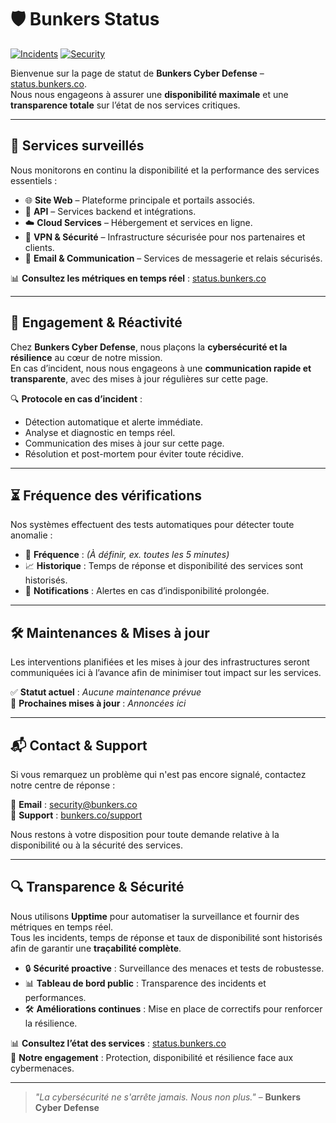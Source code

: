 # 🛡️ Bunkers Status

[![Incidents](https://img.shields.io/badge/Incidents-0-green.svg)](https://status.bunkers.co)
[![Security](https://img.shields.io/badge/Cyber%20Defense-Active-orange.svg)](https://bunkers.co/security)

Bienvenue sur la page de statut de **Bunkers Cyber Defense** – [status.bunkers.co](https://status.bunkers.co).  
Nous nous engageons à assurer une **disponibilité maximale** et une **transparence totale** sur l’état de nos services critiques.

---

## 📡 Services surveillés

Nous monitorons en continu la disponibilité et la performance des services essentiels :

- 🌐 **Site Web** – Plateforme principale et portails associés.
- 🔗 **API** – Services backend et intégrations.
- ☁️ **Cloud Services** – Hébergement et services en ligne.
- 🔐 **VPN & Sécurité** – Infrastructure sécurisée pour nos partenaires et clients.
- 📧 **Email & Communication** – Services de messagerie et relais sécurisés.

📊 **Consultez les métriques en temps réel** : [status.bunkers.co](https://status.bunkers.co)

---

## 🚨 Engagement & Réactivité

Chez **Bunkers Cyber Defense**, nous plaçons la **cybersécurité et la résilience** au cœur de notre mission.  
En cas d’incident, nous nous engageons à une **communication rapide et transparente**, avec des mises à jour régulières sur cette page.

🔍 **Protocole en cas d’incident** :

- Détection automatique et alerte immédiate.
- Analyse et diagnostic en temps réel.
- Communication des mises à jour sur cette page.
- Résolution et post-mortem pour éviter toute récidive.

---

## ⏳ Fréquence des vérifications

Nos systèmes effectuent des tests automatiques pour détecter toute anomalie :

- 🔄 **Fréquence** : _(À définir, ex. toutes les 5 minutes)_
- 📈 **Historique** : Temps de réponse et disponibilité des services sont historisés.
- 📢 **Notifications** : Alertes en cas d’indisponibilité prolongée.

---

## 🛠️ Maintenances & Mises à jour

Les interventions planifiées et les mises à jour des infrastructures seront communiquées ici à l’avance afin de minimiser tout impact sur les services.

✅ **Statut actuel** : _Aucune maintenance prévue_  
📅 **Prochaines mises à jour** : _Annoncées ici_

---

## 📬 Contact & Support

Si vous remarquez un problème qui n'est pas encore signalé, contactez notre centre de réponse :

📧 **Email** : [security@bunkers.co](mailto:security@bunkers.co)  
🔗 **Support** : [bunkers.co/support](https://bunkers.co/)

Nous restons à votre disposition pour toute demande relative à la disponibilité ou à la sécurité des services.

---

## 🔍 Transparence & Sécurité

Nous utilisons **Upptime** pour automatiser la surveillance et fournir des métriques en temps réel.  
Tous les incidents, temps de réponse et taux de disponibilité sont historisés afin de garantir une **traçabilité complète**.

- 🔒 **Sécurité proactive** : Surveillance des menaces et tests de robustesse.
- 📊 **Tableau de bord public** : Transparence des incidents et performances.
- 🛠 **Améliorations continues** : Mise en place de correctifs pour renforcer la résilience.

📊 **Consultez l’état des services** : [status.bunkers.co](https://status.bunkers.co)  
🔐 **Notre engagement** : Protection, disponibilité et résilience face aux cybermenaces.

---

> _"La cybersécurité ne s'arrête jamais. Nous non plus."_ – **Bunkers Cyber Defense**
